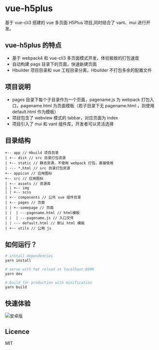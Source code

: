 # vue-h5plus

基于 vue-cli3 搭建的 vue 多页面 H5Plus 项目,同时结合了 vant、mui 进行开发。

## vue-h5plus 的特点

- 基于 webpack4 和 vue-cli3 多页面模式开发，体验极致的打包速度
- 自动构建 pags 目录下的页面，快速新建页面
- Hbuilder 项目目录和 vue 工程目录分离，Hbuilder 不打包多余的配置文件

## 项目说明

- pages 目录下每个子目录作为一个页面，pagename.js 为 webpack 打包入口，pagename.html 为页面模板（若子目录下无 pagename.html ，则使用 default.html 作为模板）
- 项目包含了 webview 模式的 tabbar，对应页面为 index
- 项目引入了 mui 和 vant 组件库，开发者可以灵活选择

## 目录结构

```
+-- app // Hbuild 项目目录
| +-- dist // src 目录打包资源
| +-- static // 静态资源，不使用 webpack 打包，直接使用
| --- *.html // src 目录打包资源
+-- appicon // 应用图标
+-- src // 应用图标
| +-- assets // 资源库
| | +-- img
| | +-- scss
| +-- components // 公共 vue 组件目录
| +-- pages // 页面
| | +--somepage // 页面
| |  | ---pagename.html // html模板
| |  | ---pagename.js // 入口文件
| | --- default.html // 默认 html 模板
| +-- utils // 公用 js
```

## 如何运行？

```bash
# install dependencies
yarn install

# serve with hot reload at localhost:8099
yarn dev

# build for production with minification
yarn build
```

## 快速体验

![安卓版](http://p42jcfxfo.bkt.clouddn.com/app/h5plusvue_h5plus.png)

## Licence

MIT

